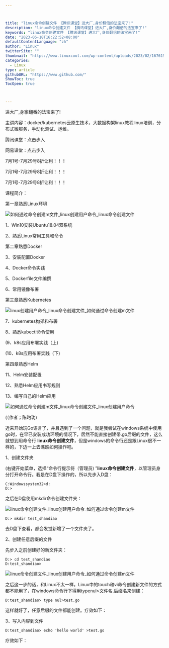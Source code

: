 ```yaml
---



title: "linux命令创建文件 【腾讯课堂】进大厂,身价翻倍的法宝来了!"
description: "linux命令创建文件 【腾讯课堂】进大厂,身价翻倍的法宝来了!"
keywords: "linux命令创建文件 【腾讯课堂】进大厂,身价翻倍的法宝来了!"
date: "2023-06-18T16:22:52+08:00"
defaultContentLanguage: "zh"
author: "Linux"
twitterSite: ""
thumbnail: "https://www.linuxcool.com/wp-content/uploads/2023/02/1676152875661_0.gif"
categories:
  - Linux
type: article
githubURL: "https://www.github.com/"
ShowToc: true
TocOpen: true



---
```


进大厂,身家翻番的法宝来了!

主讲内容：docker/kubernetes云原生技术，大数据构架linux教程linux培训，分布式微服务，手动化测试、运维。

腾讯课堂：点击步入

网易课堂：点击步入

7月1号-7月29号8折让利！！！

7月1号-7月29号8折让利！！！

7月1号-7月29号8折让利！！！

课程简介：

第一章熟悉Linux环境

![如何通过命令创建m文件_linux创建用户命令_linux命令创建文件](https://www.linuxcool.com/wp-content/uploads/2023/02/1676152875661_0.gif)

1、Win10安装Ubuntu18.04双系统

2、熟悉Linux常用工具和命令

第二章熟悉Docker

3、安装配置Docker

4、Docker命令实践

5、Dockerfile文件编撰

​​​​​​​6、常用镜像布署

​​​​​​​第三章熟悉Kubernetes

![linux创建用户命令_linux命令创建文件_如何通过命令创建m文件](https://www.linuxcool.com/wp-content/uploads/2023/02/1676152875661_1.png)

​​​​​​​7、kubernetes构架和布署

​​​​​​​8、熟悉kubectl命令使用

(​​​​​​​9、k8s应用布署实践（上) 

(​​​​​​​10、k8s应用布署实践（下) 

​​​​​​​第四章熟悉Helm

​​​​​​​11、Helm安装配置

​​​​​​​12、熟悉Helm应用书写规则

​​​​​​​13、编写自己的Helm应用

![如何通过命令创建m文件_linux命令创建文件_linux创建用户命令](https://www.linuxcool.com/wp-content/uploads/2023/02/1676152875661_2.png)

(（作者；陈玓玏) 

近来开始玩Go语言了，并且遇到了一个问题，就是我尝试在windows系统中使用go时，在早已安装成功环境的情况下，居然不能直接创建带.go后缀的文件，这么就想到用命令行 **linux命令创建文件**，但是windows的命令行还是跟Linux很不一样的，下边一上去瞧瞧如何操作吧。

1、创建文件夹

(右键开始菜单，选择“命令行提示符（管理员) ”**linux命令创建文件**，以管理员身分打开命令行。我是在D盘下操作的，所以先步入D盘：

```
C:Windowssystem32>d:
D:>
```

之后在D盘使用mkdir命令创建文件夹：

![linux命令创建文件_linux创建用户命令_如何通过命令创建m文件](https://www.linuxcool.com/wp-content/uploads/2023/02/1676152875661_3.png)

```
D:> mkdir test_shandiao
```

去D盘下查看，都会发觉新增了一个文件夹了。

2、创建任意后缀的文件

先步入之前创建好的新文件夹：

```
D:> cd test_shandiao
D:test_shandiao>
```

![linux命令创建文件_linux创建用户命令_如何通过命令创建m文件](https://www.linuxcool.com/wp-content/uploads/2023/02/1676152875661_4.png)

之后这一步的话，和Linux不太一样，Linux中的touch和vi命令创建新文件的方式都不能用了，在windows命令行下得用typenul>文件名.后缀名来创建：

```
D:test_shandiao> type nul>test.go
```

这样就好了，任意后缀的文件都能创建。疗效如下：

3、写入内容到文件

```
D:test_shandiao> echo 'hello world' >test.go
```

疗效如下：